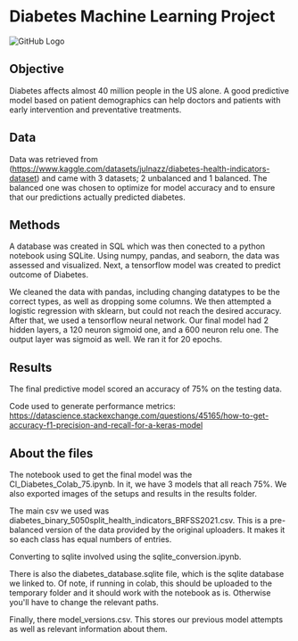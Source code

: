 # Diabetes Machine Learning Project

![GitHub Logo](https://medlineplus.gov/images/Diabetes_share.jpg)

## Objective
Diabetes affects almost 40 million people in the US alone. A good predictive model based on patient demographics can help doctors and patients with early intervention and preventative treatments. 

## Data
Data was retrieved from (https://www.kaggle.com/datasets/julnazz/diabetes-health-indicators-dataset) and came with 3 datasets; 2 unbalanced and 1 balanced. The balanced one was chosen to optimize for model accuracy and to ensure that our predictions actually predicted diabetes.

## Methods
A database was created in SQL which was then conected to a python notebook using SQLite. Using numpy, pandas, and seaborn, the data was assessed and visualized. Next, a tensorflow model was created to predict outcome of Diabetes.

We cleaned the data with pandas, including changing datatypes to be the correct types, as well as dropping some columns. We then attempted a logistic regression with sklearn, but could not reach the desired accuracy. After that, we used a tensorflow neural network. Our final model had 2 hidden layers, a 120 neuron sigmoid one, and a 600 neuron relu one. The output layer was sigmoid as well. We ran it for 20 epochs.

## Results
The final predictive model scored an accuracy of 75% on the testing data. 

Code used to generate performance metrics:
https://datascience.stackexchange.com/questions/45165/how-to-get-accuracy-f1-precision-and-recall-for-a-keras-model

## About the files 
The notebook used to get the final model was the Cl_Diabetes_Colab_75.ipynb. In it, we have 3 models that all reach 75%. We also exported images of the setups and results in the results folder. 

The main csv we used was diabetes_binary_5050split_health_indicators_BRFSS2021.csv. This is a pre-balanced version of the data provided by the original uploaders. It makes it so each class has equal numbers of entries.

Converting to sqlite involved using the sqlite_conversion.ipynb.

There is also the diabetes_database.sqlite file, which is the sqlite database we linked to. Of note, if running in colab, this should be uploaded to the temporary folder and it should work with the notebook as is. Otherwise you'll have to change the relevant paths.

Finally, there model_versions.csv. This stores our previous model attempts as well as relevant information about them.
